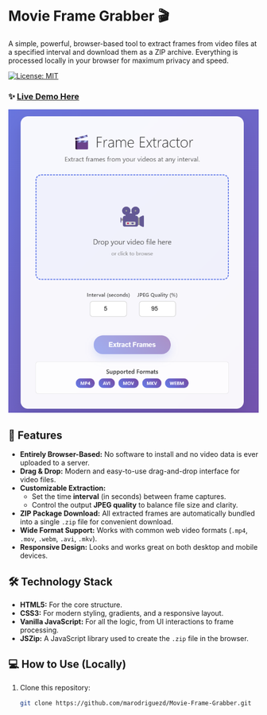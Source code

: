 # Movie Frame Grabber 🎬

A simple, powerful, browser-based tool to extract frames from video files at a specified interval and download them as a ZIP archive. Everything is processed locally in your browser for maximum privacy and speed.

[![License: MIT](https://img.shields.io/badge/License-MIT-yellow.svg)](LICENSE)

### ✨ [Live Demo Here](https://marodriguezd.github.io/Movie-Frame-Grabber/)

![Movie Frame Grabber Screenshot](https://raw.githubusercontent.com/marodriguezd/Movie-Frame-Grabber/main/demo-screenshot.png)

## 🚀 Features

- **Entirely Browser-Based:** No software to install and no video data is ever uploaded to a server.
- **Drag & Drop:** Modern and easy-to-use drag-and-drop interface for video files.
- **Customizable Extraction:**
    - Set the time **interval** (in seconds) between frame captures.
    - Control the output **JPEG quality** to balance file size and clarity.
- **ZIP Package Download:** All extracted frames are automatically bundled into a single `.zip` file for convenient download.
- **Wide Format Support:** Works with common web video formats (`.mp4`, `.mov`, `.webm`, `.avi`, `.mkv`).
- **Responsive Design:** Looks and works great on both desktop and mobile devices.

## 🛠️ Technology Stack

- **HTML5:** For the core structure.
- **CSS3:** For modern styling, gradients, and a responsive layout.
- **Vanilla JavaScript:** For all the logic, from UI interactions to frame processing.
- **JSZip:** A JavaScript library used to create the `.zip` file in the browser.

## 💻 How to Use (Locally)

1. Clone this repository:
   ```bash
   git clone https://github.com/marodriguezd/Movie-Frame-Grabber.git